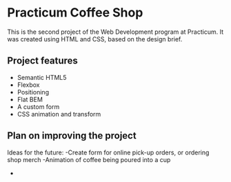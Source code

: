 # Practicum Coffee Shop

This is the second project of the Web Development program at Practicum. It was created using HTML and CSS, based on the design brief.

## Project features

- Semantic HTML5
- Flexbox
- Positioning
- Flat BEM
- A custom form
- CSS animation and transform

## Plan on improving the project

Ideas for the future:
-Create form for online pick-up orders, or ordering shop merch
-Animation of coffee being poured into a cup

-
